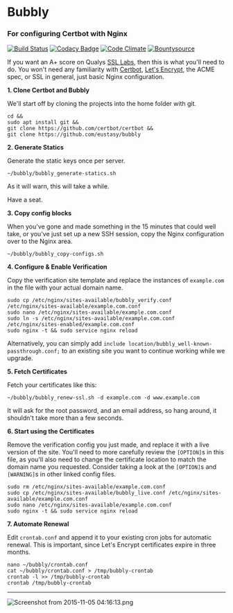 # Bubbly

### For configuring Certbot with Nginx

[![Build Status](https://travis-ci.org/eustasy/bubbly.svg?branch=master)](https://travis-ci.org/eustasy/bubbly)
[![Codacy Badge](https://api.codacy.com/project/badge/Grade/ecf6627cc61b43d6a1b52b9991b86680)](https://www.codacy.com/app/lewisgoddard/bubbly?utm_source=github.com&amp;utm_medium=referral&amp;utm_content=eustasy/bubbly&amp;utm_campaign=Badge_Grade)
[![Code Climate](https://codeclimate.com/github/eustasy/bubbly/badges/gpa.svg)](https://codeclimate.com/github/eustasy/bubbly)
[![Bountysource](https://www.bountysource.com/badge/tracker?tracker_id=25541893)](https://www.bountysource.com/teams/eustasy/issues?tracker_ids=25541893)

If you want an A+ score on Qualys [SSL Labs](https://www.ssllabs.com/ssltest/index.html), then this is what you'll need to do. You won't need any familiarity with [Certbot](https://github.com/certbot/certbot), [Let's Encrypt](https://letsencrypt.org/), the ACME spec, or SSL in general, just basic Nginx configuration.

**1. Clone Certbot and Bubbly**

We'll start off by cloning the projects into the home folder with git.

```
cd &&
sudo apt install git &&
git clone https://github.com/certbot/certbot &&
git clone https://github.com/eustasy/bubbly
```

**2. Generate Statics**

Generate the static keys once per server.

```
~/bubbly/bubbly_generate-statics.sh
```

As it will warn, this will take a while.

Have a seat.

**3. Copy config blocks**

When you've gone and made something in the 15 minutes that could well take, or you've just set up a new SSH session, copy the Nginx configuration over to the Nginx area.

```
~/bubbly/bubbly_copy-configs.sh
```

**4. Configure & Enable Verification**

Copy the verification site template and replace the instances of `example.com` in the file with your actual domain name.

```
sudo cp /etc/nginx/sites-available/bubbly_verify.conf /etc/nginx/sites-available/example.com.conf
sudo nano /etc/nginx/sites-available/example.com.conf
sudo ln -s /etc/nginx/sites-available/example.com.conf /etc/nginx/sites-enabled/example.com.conf
sudo nginx -t && sudo service nginx reload
```

Alternatively, you can simply add `include location/bubbly_well-known-passthrough.conf;` to an existing site you want to continue working while we upgrade.


**5. Fetch Certificates**

Fetch your certificates like this:

```
~/bubbly/bubbly_renew-ssl.sh -d example.com -d www.example.com
```

It will ask for the root password, and an email address, so hang around, it shouldn't take more than a few seconds.

**6. Start using the Certificates**

Remove the verification config you just made, and replace it with a live version of the site. You'll need to more carefully review the `[OPTION]`s in this file, as you'll also need to change the certificate location to match the domain name you requested. Consider taking a look at the `[OPTION]`s and `[WARNING]`s in other linked config files.

```
sudo rm /etc/nginx/sites-available/example.com.conf
sudo cp /etc/nginx/sites-available/bubbly_live.conf /etc/nginx/sites-available/example.com.conf
sudo nano /etc/nginx/sites-available/example.com.conf
sudo nginx -t && sudo service nginx reload
```

**7. Automate Renewal**

Edit `crontab.conf` and append it to your existing cron jobs for automatic renewal. This is important, since Let's Encrypt certificates expire in three months.

```
nano ~/bubbly/crontab.conf
cat ~/bubbly/crontab.conf > /tmp/bubbly-crontab
crontab -l >> /tmp/bubbly-crontab
crontab /tmp/bubbly-crontab
```

---

![Screenshot from 2015-11-05 04:16:13.png](https://raw.githubusercontent.com/eustasy/certbot-with-nginx/master/Screenshot%20from%202015-11-05%2004%3A16%3A13.png "Screenshot from 2015-11-05 04:16:13.png")
